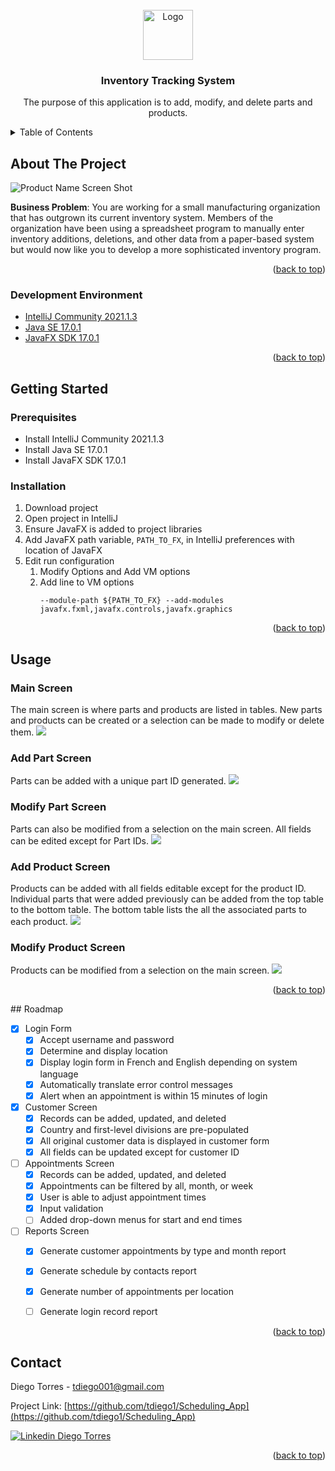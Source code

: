 <div id="top"></div>
<!--
*** Thanks for checking out the Best-README-Template. If you have a suggestion
*** that would make this better, please fork the repo and create a pull request
*** or simply open an issue with the tag "enhancement".
*** Don't forget to give the project a star!
*** Thanks again! Now go create something AMAZING! :D
-->



<!-- PROJECT SHIELDS -->
<!--
*** I'm using markdown "reference style" links for readability.
*** Reference links are enclosed in brackets [ ] instead of parentheses ( ).
*** See the bottom of this document for the declaration of the reference variables
*** for contributors-url, forks-url, etc. This is an optional, concise syntax you may use.
*** https://www.markdownguide.org/basic-syntax/#reference-style-links
-->

<!-- PROJECT LOGO -->
<br />
<div align="center">
  <a href="https://github.com/tdiego1/Inventory_Tracking_System">
    <img src="images/logo.png" alt="Logo" width="80" height="80">
  </a>

<h3 align="center">Inventory Tracking System</h3>

  <p align="center">
    The purpose of this application is to add, modify, and delete parts and products.
  </p>
</div>



<!-- TABLE OF CONTENTS -->
<details>
  <summary>Table of Contents</summary>
  <ol>
    <li>
      <a href="#about-the-project">About The Project</a>
      <ul>
        <li><a href="#built-with">Built With</a></li>
      </ul>
    </li>
    <li>
      <a href="#getting-started">Getting Started</a>
      <ul>
        <li><a href="#prerequisites">Prerequisites</a></li>
        <li><a href="#installation">Installation</a></li>
      </ul>
    </li>
    <li><a href="#usage">Usage</a></li>
    <li><a href="#roadmap">Roadmap</a></li>
    <li><a href="#contact">Contact</a></li>
  </ol>
</details>



<!-- ABOUT THE PROJECT -->
## About The Project

![Product Name Screen Shot][product-screenshot]

<b>Business Problem</b>: You are working for a small manufacturing organization that has outgrown its current inventory system. 
Members of the organization have been using a spreadsheet program to manually enter inventory additions, deletions, and other 
data from a paper-based system but would now like you to develop a more sophisticated inventory program.


<p align="right">(<a href="#top">back to top</a>)</p>



### Development Environment
* [IntelliJ Community 2021.1.3](https://www.jetbrains.com/idea/)
* [Java SE 17.0.1](https://www.java.com/en/)
* [JavaFX SDK 17.0.1](https://gluonhq.com/products/javafx/)

<p align="right">(<a href="#top">back to top</a>)</p>



<!-- GETTING STARTED -->
## Getting Started

### Prerequisites

* Install IntelliJ Community 2021.1.3
* Install Java SE 17.0.1
* Install JavaFX SDK 17.0.1

### Installation

1. Download project
2. Open project in IntelliJ
3. Ensure JavaFX is added to project libraries
4. Add JavaFX path variable, `PATH_TO_FX`, in IntelliJ preferences with location of JavaFX
5. Edit run configuration
   1. Modify Options and Add VM options
   2. Add line to VM options
      ```
      --module-path ${PATH_TO_FX} --add-modules javafx.fxml,javafx.controls,javafx.graphics
      ```

<p align="right">(<a href="#top">back to top</a>)</p>



<!-- USAGE EXAMPLES -->
## Usage
### Main Screen
The main screen is where parts and products are listed in tables. New parts and products can be created or a selection can 
be made to modify or delete them.
<img src="images/main_screen.png">

### Add Part Screen
Parts can be added with a unique part ID generated.
<img src="images/add_part.png">

### Modify Part Screen
Parts can also be modified from a selection on the main screen. All fields can be edited except for Part IDs.
<img src="images/modify_part.png">

### Add Product Screen
Products can be added with all fields editable except for the product ID. Individual parts that were added previously can 
be added from the top table to the bottom table. The bottom table lists the all the associated parts to each product.
<img src="images/add_product.png">

### Modify Product Screen
Products can be modified from a selection on the main screen. 
<img src="images/modify_product.png">


<p align="right">(<a href="#top">back to top</a>)</p>
<!-- ROADMAP -->
## Roadmap

- [x] Login Form
  - [x] Accept username and password
  - [x] Determine and display location
  - [x] Display login form in French and English depending on system language
  - [x] Automatically translate error control messages
  - [x] Alert when an appointment is within 15 minutes of login
- [x] Customer Screen
  - [x] Records can be added, updated, and deleted
  - [x] Country and first-level divisions are pre-populated
  - [x] All original customer data is displayed in customer form
  - [x] All fields can be updated except for customer ID
- [ ] Appointments Screen
    - [x] Records can be added, updated, and deleted
    - [x] Appointments can be filtered by all, month, or week
    - [x] User is able to adjust appointment times
    - [x] Input validation
    - [ ] Added drop-down menus for start and end times
- [ ] Reports Screen
  - [x] Generate customer appointments by type and month report
  - [x] Generate schedule by contacts report
  - [x] Generate number of appointments per location
  - [ ] Generate login record report
    

<!-- See the [open issues](https://github.com/github_username/repo_name/issues) for a full list of proposed features (and known issues). -->

<p align="right">(<a href="#top">back to top</a>)</p>

<!-- CONTACT -->
## Contact

Diego Torres - tdiego001@gmail.com

Project Link: [https://github.com/tdiego1/Scheduling_App](https://github.com/tdiego1/Scheduling_App)

[![Linkedin Diego Torres][linkedin-shield]][linkedin-url]
<p align="right">(<a href="#top">back to top</a>)</p>

<!-- MARKDOWN LINKS & IMAGES -->
<!-- https://www.markdownguide.org/basic-syntax/#reference-style-links -->
[contributors-shield]: https://img.shields.io/github/contributors/github_username/repo_name.svg?style=for-the-badge
[contributors-url]: https://github.com/github_username/repo_name/graphs/contributors
[forks-shield]: https://img.shields.io/github/forks/github_username/repo_name.svg?style=for-the-badge
[forks-url]: https://github.com/github_username/repo_name/network/members
[stars-shield]: https://img.shields.io/github/stars/github_username/repo_name.svg?style=for-the-badge
[stars-url]: https://github.com/github_username/repo_name/stargazers
[issues-shield]: https://img.shields.io/github/issues/github_username/repo_name.svg?style=for-the-badge
[issues-url]: https://github.com/github_username/repo_name/issues
[license-shield]: https://img.shields.io/github/license/github_username/repo_name.svg?style=for-the-badge
[license-url]: https://github.com/github_username/repo_name/blob/master/LICENSE.txt
[linkedin-shield]: https://img.shields.io/badge/-LinkedIn-black.svg?style=for-the-badge&logo=linkedin&colorB=555
[linkedin-url]: https://linkedin.com/in/diegotorres001
[product-screenshot]: images/project-img.png
